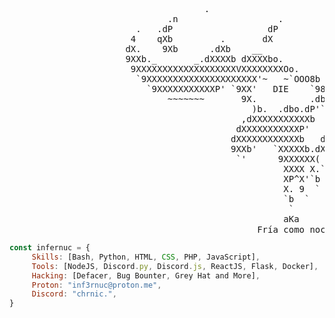 <pre>
                                     .                                                      .
                              .n                   .                 .                  n.
                        .   .dP                  dP                   9b                 9b.    .
                       4    qXb         .       dX                     Xb       .        dXp     t
                      dX.    9Xb      .dXb    __                         __    dXb.     dXP     .Xb
                      9XXb._       _.dXXXXb dXXXXbo.                 .odXXXXb dXXXXb._       _.dXXP
                       9XXXXXXXXXXXXXXXXXXXVXXXXXXXXOo.           .oOXXXXXXXXVXXXXXXXXXXXXXXXXXXXP
                        `9XXXXXXXXXXXXXXXXXXXXX'~   ~`OOO8b   d8OOO'~   ~`XXXXXXXXXXXXXXXXXXXXXP'
                          `9XXXXXXXXXXXP' `9XX'   DIE    `98v8P'  HUMAN   `XXP' `9XXXXXXXXXXXP'
                              ~~~~~~~       9X.          .db|db.          .XP       ~~~~~~~
                                              )b.  .dbo.dP'`v'`9b.odb.  .dX(
                                            ,dXXXXXXXXXXXb     dXXXXXXXXXXXb.
                                           dXXXXXXXXXXXP'   .   `9XXXXXXXXXXXb
                                          dXXXXXXXXXXXXb   d|b   dXXXXXXXXXXXXb
                                          9XXb'   `XXXXXb.dX|Xb.dXXXXX'   `dXXP
                                           `'      9XXXXXX(   )XXXXXXP      `'
                                                    XXXX X.`v'.X XXXX
                                                    XP^X'`b   d'`X^XX
                                                    X. 9  `   '  P )X
                                                    `b  `       '  d'
                                                     `             '
                                                    aKa          𝕮𝖍𝖗𝖔𝖓𝖎𝖈
                                               Fría como noche en Alemania.
</pre>

```js
const infernuc = {
     Skills: [Bash, Python, HTML, CSS, PHP, JavaScript],
     Tools: [NodeJS, Discord.py, Discord.js, ReactJS, Flask, Docker],
     Hacking: [Defacer, Bug Bounter, Grey Hat and More],
     Proton: "inf3rnuc@proton.me",
     Discord: "chrnic.",
}
```

